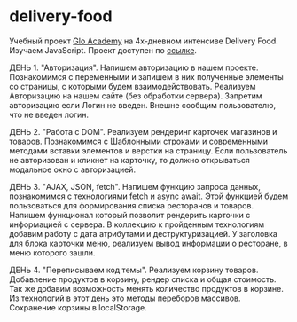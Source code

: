 # delivery-food
Учебный проект [Glo Academy](https://study.up-skills.ru) на 4х-дневном интенсиве Delivery Food. Изучаем JavaScript.
Проект доступен по [ссылке](https://shums89.github.io/delivery-food/).

ДЕНЬ 1. "Авторизация".
Напишем авторизацию в нашем проекте.
Познакомимся с переменными и запишем в них полученные элементы со страницы, с которыми будем взаимодействовать.
Реализуем Авторизацию на нашем сайте (без обработки сервера).
Запретим авторизацию если Логин не введен. Внешне сообщим пользователю, что не введен логин.

ДЕНЬ 2. "Работа с DOM".
Реализуем рендеринг карточек магазинов и товаров.
Познакомимся с Шаблонными строками и современными методами вставки элементов и верстки на страницу.
Если пользователь не авторизован и кликнет на карточку, то должно открываться модальное окно с авторизацией.

ДЕНЬ 3. "AJAX, JSON, fetch".
Напишем функцию запроса данных, познакомимся с технологиями fetch и async await. Этой функцией будем пользоваться для формирования списка ресторанов и товаров.
Напишем функционал который позволит рендерить карточки с информацией с сервера.
В коллекцию к пройденным технологиям добавим работу с дата атрибутами и деструктуризацией.
У заголовка для блока карточки меню, реализуем вывод информации о ресторане, в меню которого зашли.

ДЕНЬ 4. "Переписываем код темы".
Реализуем корзину товаров.
Добавление продуктов в корзину, рендер списка и общая стоимость.
Так же добавим возможность менять количество продуктов в корзине.
Из технологий в этот день это методы переборов массивов.
Cохранение корзины в localStorage.
